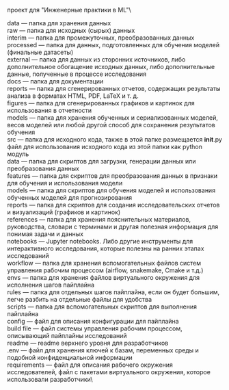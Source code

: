 проект для "Инженерные практики в ML"\\

data — папка для хранения данных\
	raw — папка для исходных (сырых) данных\
	interim — папка для промежуточных, преобразованных данных\
	processed — папка для данных, подготовленных для обучения моделей (финальные датасеты)\
	external — папка для данных из сторонних источников, либо дополнительное обогащение исходных данных, либо дополнительные данные, полученные в процессе исследования\
docs — папка для документации\
reports — папка для сгенерированных отчетов, содержащих результаты анализа в форматах HTML, PDF, LaTeX и т. д.\
	figures — папка для сгенерированных графиков и картинок для использования в отчетности\
models — папка для хранения обученных и сериализованных моделей, весов моделей или любой другой способ для сохранения результатов обучения\
src — папка для исходного кода, также в этой папке размещается __init__.py файл для использования исходного кода из этой папки как python модуль\
	data — папка для скриптов для загрузки, генерации данных или преобразования данных\
	features — папка для скриптов для преобразования данных в признаки для обучения и использования модели\
	models — папка для скриптов для обучения моделей и использования обученных моделей для прогнозирования\
	reports — папка для скриптов для создания исследовательских отчетов и визуализаций (графиков и картинок)\
references — папка для хранения пояснительных материалов, руководства, словари с терминами и другая полезная информация для понимая задачи и данных\
notebooks — Jupyter notebooks. Либо другие инструменты для интерактивного исследования, которые полезны на ранних этапах исследований\
workflow — папка для хранения вспомогательных файлов систем управления рабочим процессом (airflow, snakemake, Cmake и т.д.)\
	envs — папка для хранения файлов виртуального окружения для исполнения шагов пайплайна\
	rules — папка для отдельных шагов пайплайна, если он будет большим, легче разбить на отдельные файлы для удобства\
	scripts — папка для вспомогательных скриптов для выполнения пайплайна\
	config — файл для описания конфигурации для пайплайна\
	build file — файл системы управления рабочим процессом, описывающий пайплайны исследований\
readme — readme верхнего уровня для разработчиков\
.env — файл для хранения ключей к базам, переменных среды и подобной конфиденциальной информации\
requirements — файл для описания рабочего окружения исследователей, файл с пакетами виртуального окружения, которое использовали разработчики\
